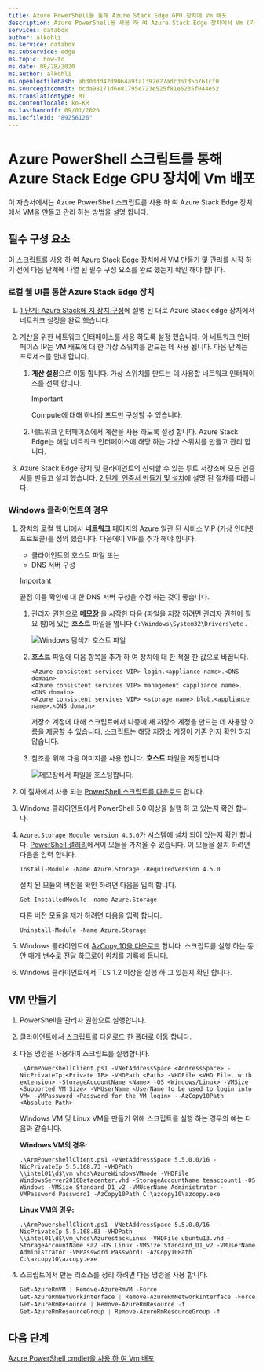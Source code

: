 ```yaml
---
title: Azure PowerShell를 통해 Azure Stack Edge GPU 장치에 Vm 배포
description: Azure PowerShell를 사용 하 여 Azure Stack Edge 장치에서 Vm (가상 머신)을 만들고 관리 하는 방법을 설명 합니다.
services: databox
author: alkohli
ms.service: databox
ms.subservice: edge
ms.topic: how-to
ms.date: 08/28/2020
ms.author: alkohli
ms.openlocfilehash: ab303dd42d9064a9fa1392e27adc361d5b761cf0
ms.sourcegitcommit: bcda98171d6e81795e723e525f81e6235f044e52
ms.translationtype: MT
ms.contentlocale: ko-KR
ms.lasthandoff: 09/01/2020
ms.locfileid: "89256126"
---
```

# <a name="deploy-vms-on-your-azure-stack-edge-gpu-device-via-azure-powershell-script"></a>Azure PowerShell 스크립트를 통해 Azure Stack Edge GPU 장치에 Vm 배포

<!--[!INCLUDE [applies-to-skus](../../includes/azure-stack-edge-applies-to-all-sku.md)]-->

이 자습서에서는 Azure PowerShell 스크립트를 사용 하 여 Azure Stack Edge 장치에서 VM을 만들고 관리 하는 방법을 설명 합니다.

## <a name="prerequisites"></a>필수 구성 요소

이 스크립트를 사용 하 여 Azure Stack Edge 장치에서 VM 만들기 및 관리를 시작 하기 전에 다음 단계에 나열 된 필수 구성 요소를 완료 했는지 확인 해야 합니다.

### <a name="for-azure-stack-edge-device-via-the-local-web-ui"></a>로컬 웹 UI를 통한 Azure Stack Edge 장치

1. [1 단계: Azure Stack에 지 장치 구성](azure-stack-edge-j-series-connect-resource-manager.md#step-1-configure-azure-stack-edge-device)에 설명 된 대로 Azure Stack edge 장치에서 네트워크 설정을 완료 했습니다.

2. 계산을 위한 네트워크 인터페이스를 사용 하도록 설정 했습니다. 이 네트워크 인터페이스 IP는 VM 배포에 대 한 가상 스위치를 만드는 데 사용 됩니다. 다음 단계는 프로세스를 안내 합니다.

    1. **계산 설정**으로 이동 합니다. 가상 스위치를 만드는 데 사용할 네트워크 인터페이스를 선택 합니다.

        > [!IMPORTANT] 
        > Compute에 대해 하나의 포트만 구성할 수 있습니다.

    2. 네트워크 인터페이스에서 계산을 사용 하도록 설정 합니다. Azure Stack Edge는 해당 네트워크 인터페이스에 해당 하는 가상 스위치를 만들고 관리 합니다.

3. Azure Stack Edge 장치 및 클라이언트의 신뢰할 수 있는 루트 저장소에 모든 인증서를 만들고 설치 했습니다. [2 단계: 인증서 만들기 및 설치](azure-stack-edge-j-series-connect-resource-manager.md#step-2-create-and-install-certificates)에 설명 된 절차를 따릅니다.

### <a name="for-your-windows-client"></a>Windows 클라이언트의 경우

1. 장치의 로컬 웹 UI에서 **네트워크** 페이지의 Azure 일관 된 서비스 VIP (가상 인터넷 프로토콜)를 정의 했습니다. 다음에이 VIP를 추가 해야 합니다.

    - 클라이언트의 호스트 파일 또는
    - DNS 서버 구성
    
    > [!IMPORTANT]
    > 끝점 이름 확인에 대 한 DNS 서버 구성을 수정 하는 것이 좋습니다.

    1. 관리자 권한으로 **메모장** 을 시작한 다음 (파일을 저장 하려면 관리자 권한이 필요 함)에 있는 **호스트** 파일을 엽니다 `C:\Windows\System32\Drivers\etc` .
    
        ![Windows 탐색기 호스트 파일](media/azure-stack-edge-j-series-connect-resource-manager/hosts-file.png)
    
    2. **호스트** 파일에 다음 항목을 추가 하 여 장치에 대 한 적절 한 값으로 바꿉니다.
    
        ```
        <Azure consistent services VIP> login.<appliance name>.<DNS domain>
        <Azure consistent services VIP> management.<appliance name>.<DNS domain>
        <Azure consistent services VIP> <storage name>.blob.<appliance name>.<DNS domain>
        ```
        저장소 계정에 대해 스크립트에서 나중에 새 저장소 계정을 만드는 데 사용할 이름을 제공할 수 있습니다. 스크립트는 해당 저장소 계정이 기존 인지 확인 하지 않습니다.

    3. 참조를 위해 다음 이미지를 사용 합니다. **호스트** 파일을 저장합니다.

        ![메모장에서 파일을 호스팅합니다.](media/azure-stack-edge-j-series-deploy-virtual-machine-cli-python/hosts-screenshot-boxed.png)

2. 이 절차에서 사용 되는 [PowerShell 스크립트를 다운로드](https://aka.ms/ase-vm-powershell) 합니다.

3. Windows 클라이언트에서 PowerShell 5.0 이상을 실행 하 고 있는지 확인 합니다.

4. `Azure.Storage Module version 4.5.0`가 시스템에 설치 되어 있는지 확인 합니다. [PowerShell 갤러리](https://www.powershellgallery.com/packages/Azure.Storage/4.5.0)에서이 모듈을 가져올 수 있습니다. 이 모듈을 설치 하려면 다음을 입력 합니다.

    `Install-Module -Name Azure.Storage -RequiredVersion 4.5.0`

    설치 된 모듈의 버전을 확인 하려면 다음을 입력 합니다.

    `Get-InstalledModule -name Azure.Storage`

    다른 버전 모듈을 제거 하려면 다음을 입력 합니다.

    `Uninstall-Module -Name Azure.Storage`

5. Windows 클라이언트에 [AzCopy 10을 다운로드](https://docs.microsoft.com/azure/storage/common/storage-use-azcopy-v10#download-azcopy) 합니다. 스크립트를 실행 하는 동안 매개 변수로 전달 하므로이 위치를 기록해 둡니다.

6. Windows 클라이언트에서 TLS 1.2 이상을 실행 하 고 있는지 확인 합니다.


## <a name="create-a-vm"></a>VM 만들기

1. PowerShell을 관리자 권한으로 실행합니다.
2. 클라이언트에서 스크립트를 다운로드 한 폴더로 이동 합니다.  
3. 다음 명령을 사용하여 스크립트를 실행합니다.
 
    `.\ArmPowershellClient.ps1 -VNetAddressSpace <AddressSpace> -NicPrivateIp <Private IP> -VHDPath <Path> -VHDFile <VHD File, with extension> -StorageAccountName <Name> -OS <Windows/Linux> -VMSize <Supported VM Size> -VMUserName <UserName to be used to login into VM> -VMPassword <Password for the VM login> --AzCopy10Path <Absolute Path>`

    Windows VM 및 Linux VM을 만들기 위해 스크립트를 실행 하는 경우의 예는 다음과 같습니다.

    **Windows VM의 경우:**

    `.\ArmPowershellClient.ps1 -VNetAddressSpace 5.5.0.0/16 -NicPrivateIp 5.5.168.73 -VHDPath \\intel01\d$\vm_vhds\AzureWindowsVMmode -VHDFile WindowsServer2016Datacenter.vhd -StorageAccountName teaaccount1 -OS Windows -VMSize Standard_D1_v2 -VMUserName Administrator -VMPassword Password1 -AzCopy10Path C:\azcopy10\azcopy.exe`

    **Linux VM의 경우:**

    `.\ArmPowershellClient.ps1 -VNetAddressSpace 5.5.0.0/16 -NicPrivateIp 5.5.168.83 -VHDPath \\intel01\d$\vm_vhds\AzurestackLinux -VHDFile ubuntu13.vhd -StorageAccountName sa2 -OS Linux -VMSize Standard_D1_v2 -VMUserName Administrator -VMPassword Password1 -AzCopy10Path C:\azcopy10\azcopy.exe`
    
4. 스크립트에서 만든 리소스를 정리 하려면 다음 명령을 사용 합니다.
    
    ```powershell
    Get-AzureRmVM | Remove-AzureRmVM -Force
    Get-AzureRmNetworkInterface | Remove-AzureRmNetworkInterface -Force
    Get-AzureRmResource | Remove-AzureRmResource -f
    Get-AzureRmResourceGroup | Remove-AzureRmResourceGroup -f
    ```


## <a name="next-steps"></a>다음 단계

[Azure PowerShell cmdlet을 사용 하 여 Vm 배포](azure-stack-edge-j-series-deploy-virtual-machine-powershell.md)
